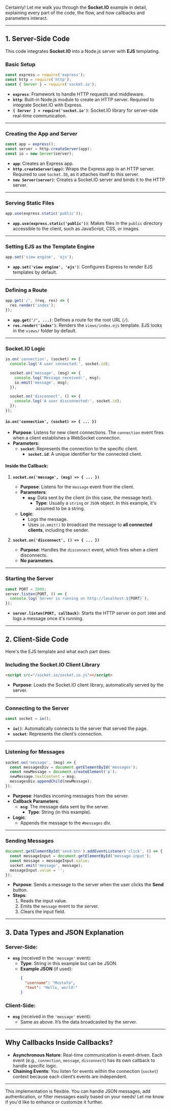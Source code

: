 Certainly! Let me walk you through the **Socket.IO** example in detail, explaining every part of the code, the flow, and how callbacks and parameters interact.

---

## 1. **Server-Side Code**
This code integrates **Socket.IO** into a Node.js server with **EJS** templating.

### **Basic Setup**
```javascript
const express = require('express');
const http = require('http');
const { Server } = require('socket.io');
```
- **`express`**: Framework to handle HTTP requests and middleware.
- **`http`**: Built-in Node.js module to create an HTTP server. Required to integrate Socket.IO with Express.
- **`{ Server } = require('socket.io')`**: Socket.IO library for server-side real-time communication.

---

### **Creating the App and Server**
```javascript
const app = express();
const server = http.createServer(app);
const io = new Server(server);
```
- **`app`**: Creates an Express app.
- **`http.createServer(app)`**: Wraps the Express app in an HTTP server. Required to use `Socket.IO`, as it attaches itself to this server.
- **`new Server(server)`**: Creates a Socket.IO server and binds it to the HTTP server.

---

### **Serving Static Files**
```javascript
app.use(express.static('public'));
```
- **`app.use(express.static('public'))`**: Makes files in the `public` directory accessible to the client, such as JavaScript, CSS, or images.

---

### **Setting EJS as the Template Engine**
```javascript
app.set('view engine', 'ejs');
```
- **`app.set('view engine', 'ejs')`**: Configures Express to render EJS templates by default.

---

### **Defining a Route**
```javascript
app.get('/', (req, res) => {
  res.render('index');
});
```
- **`app.get('/', ...)`**: Defines a route for the root URL (`/`).
- **`res.render('index')`**: Renders the `views/index.ejs` template. EJS looks in the `views/` folder by default.

---

### **Socket.IO Logic**
```javascript
io.on('connection', (socket) => {
  console.log('A user connected:', socket.id);

  socket.on('message', (msg) => {
    console.log('Message received:', msg);
    io.emit('message', msg);
  });

  socket.on('disconnect', () => {
    console.log('A user disconnected:', socket.id);
  });
});
```

#### **`io.on('connection', (socket) => { ... })`**
- **Purpose**: Listens for new client connections. The `connection` event fires when a client establishes a WebSocket connection.
- **Parameters**:
  - **`socket`**: Represents the connection to the specific client.
    - **`socket.id`**: A unique identifier for the connected client.

#### Inside the Callback:
1. **`socket.on('message', (msg) => { ... })`**
   - **Purpose**: Listens for the `message` event from the client.
   - **Parameters**:
     - **`msg`**: Data sent by the client (in this case, the message text).
       - **Type**: Usually a `string` or `JSON` object. In this example, it's assumed to be a string.
   - **Logic**:
     - Logs the message.
     - Uses `io.emit()` to broadcast the message to **all connected clients**, including the sender.

2. **`socket.on('disconnect', () => { ... })`**
   - **Purpose**: Handles the `disconnect` event, which fires when a client disconnects.
   - **No parameters**.

---

### **Starting the Server**
```javascript
const PORT = 3000;
server.listen(PORT, () => {
  console.log(`Server is running on http://localhost:${PORT}`);
});
```
- **`server.listen(PORT, callback)`**: Starts the HTTP server on port `3000` and logs a message once it's running.

---

## 2. **Client-Side Code**
Here's the EJS template and what each part does:

### Including the Socket.IO Client Library
```html
<script src="/socket.io/socket.io.js"></script>
```
- **Purpose**: Loads the Socket.IO client library, automatically served by the server.

---

### Connecting to the Server
```javascript
const socket = io();
```
- **`io()`**: Automatically connects to the server that served the page.
- **`socket`**: Represents the client’s connection.

---

### Listening for Messages
```javascript
socket.on('message', (msg) => {
  const messagesDiv = document.getElementById('messages');
  const newMessage = document.createElement('p');
  newMessage.textContent = msg;
  messagesDiv.appendChild(newMessage);
});
```
- **Purpose**: Handles incoming messages from the server.
- **Callback Parameters**:
  - **`msg`**: The message data sent by the server.
    - **Type**: String (in this example).
- **Logic**:
  - Appends the message to the `#messages` div.

---

### Sending Messages
```javascript
document.getElementById('send-btn').addEventListener('click', () => {
  const messageInput = document.getElementById('message-input');
  const message = messageInput.value;
  socket.emit('message', message);
  messageInput.value = '';
});
```
- **Purpose**: Sends a message to the server when the user clicks the **Send** button.
- **Steps**:
  1. Reads the input value.
  2. Emits the `message` event to the server.
  3. Clears the input field.

---

## 3. **Data Types and JSON Explanation**

### Server-Side:
- **`msg`** (received in the `'message'` event):
  - **Type**: String in this example but can be JSON.
  - **Example JSON** (if used):
    ```json
    {
      "username": "Mustafa",
      "text": "Hello, world!"
    }
    ```

### Client-Side:
- **`msg`** (received in the `'message'` event):
  - Same as above. It’s the data broadcasted by the server.

---

## Why Callbacks Inside Callbacks?
- **Asynchronous Nature**: Real-time communication is event-driven. Each event (e.g., `connection`, `message`, `disconnect`) has its own callback to handle specific logic.
- **Chaining Events**: You listen for events within the connection (`socket`) context because each client’s events are independent.

---

This implementation is flexible. You can handle JSON messages, add authentication, or filter messages easily based on your needs! Let me know if you'd like to enhance or customize it further.
